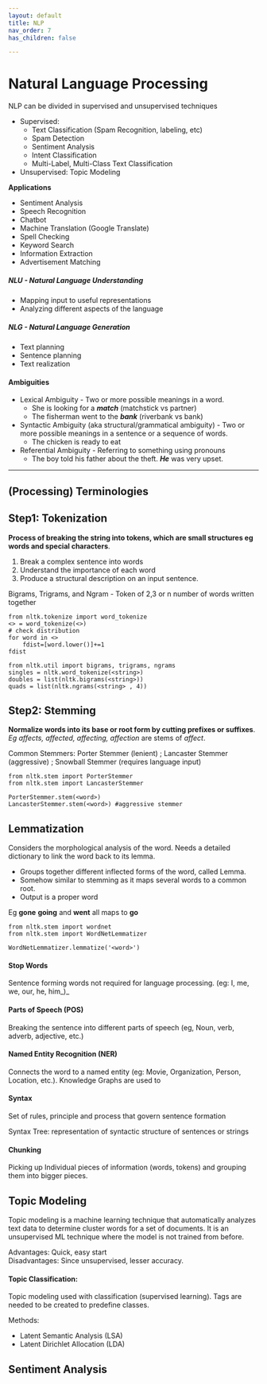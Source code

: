```yaml
---
layout: default
title: NLP
nav_order: 7
has_children: false

---
```

# Natural Language Processing

NLP can be divided in supervised and unsupervised techniques

* Supervised: 
  * Text Classification (Spam Recognition, labeling, etc) 
  * Spam Detection
  * Sentiment Analysis
  * Intent Classification
  * Multi-Label, Multi-Class Text Classification
* Unsupervised: Topic Modeling 

**Applications**

* Sentiment Analysis
* Speech Recognition
* Chatbot
* Machine Translation (Google Translate)
* Spell Checking
* Keyword Search
* Information Extraction
* Advertisement Matching

##### NLU - Natural Language Understanding

* Mapping input to useful representations
* Analyzing different aspects of the language

##### NLG - Natural Language Generation

* Text planning
* Sentence planning
* Text realization

#### Ambiguities

* Lexical Ambiguity - Two or more possible meanings in a word.
  * She is looking for a **_match_** (matchstick vs partner)
  * The fisherman went to the **_bank_** (riverbank vs bank)
* Syntactic Ambiguity (aka structural/grammatical ambiguity) - Two or more possible meanings in a sentence or a sequence of words.
  * The chicken is ready to eat
* Referential Ambiguity - Referring to something using pronouns
  * The boy told his father about the theft. **_He_** was very upset.

***

## (Processing) Terminologies

## Step1: Tokenization

**Process of breaking the string into tokens, which are small structures eg words and special characters**.

1. Break a complex sentence into words
2. Understand the importance of each word
3. Produce a structural description on an input sentence.

Bigrams, Trigrams, and Ngram - Token of 2,3 or n number of words written together

    from nltk.tokenize import word_tokenize
    <> = word_tokenize(<>)
    # check distribution
    for word in <>
    	fdist=[word.lower()]+=1
    fdist
    
    from nltk.util import bigrams, trigrams, ngrams
    singles = nltk.word_tokenize(<string>)
    doubles = list(nltk.bigrams(<string>))
    quads = list(nltk.ngrams(<string> , 4))

## Step2: Stemming

**Normalize words into its base or root form by cutting prefixes or suffixes**. _Eg affects, affected, affecting, affection_ are stems of _affect_.

Common Stemmers: Porter Stemmer (lenient) ; Lancaster Stemmer (aggressive) ; Snowball Stemmer (requires language input)

    from nltk.stem import PorterStemmer
    from nltk.stem import LancasterStemmer
    
    PorterStemmer.stem(<word>)
    LancasterStemmer.stem(<word>) #aggressive stemmer

## Lemmatization

Considers the morphological analysis of the word. Needs a detailed dictionary to link the word back to its lemma.

* Groups together different inflected forms of the word, called Lemma.
* Somehow similar to stemming as it maps several words to a common root.
* Output is a proper word

Eg **gone** **going** and **went** all maps to **go**

    from nltk.stem import wordnet
    from nltk.stem import WordNetLemmatizer
    
    WordNetLemmatizer.lemmatize('<word>')

#### Stop Words

Sentence forming words not required for language processing. (eg: I, me, we, our, he, him_)_

#### Parts of Speech (POS)

Breaking the sentence into different parts of speech (eg, Noun, verb, adverb, adjective, etc.)

#### Named Entity Recognition (NER)

Connects the word to a named entity (eg: Movie, Organization, Person, Location, etc.). Knowledge Graphs are used to

#### Syntax

Set of rules, principle and process that govern sentence formation

Syntax Tree: representation of syntactic structure of sentences or strings

#### Chunking

Picking up Individual pieces of information (words, tokens) and grouping them into bigger pieces.

## Topic Modeling  

Topic modeling is a machine learning technique that automatically analyzes text data to determine cluster words for a set of documents. It is an unsupervised ML technique where the model is not trained from before.

Advantages: Quick, easy start  
Disadvantages: Since unsupervised, lesser accuracy.

#### Topic Classification:

Topic modeling used with classification (supervised learning). Tags are needed to be created to predefine classes.

Methods:

* Latent Semantic Analysis (LSA)
* Latent Dirichlet Allocation (LDA)

## Sentiment Analysis